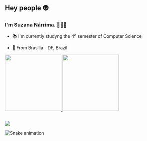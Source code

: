<!--
**Narrima/Narrima** is a ✨ _special_ ✨ repository because its `README.md` (this file) appears on your GitHub profile.

Here are some ideas to get you started:

- 🔭 I’m currently working on ...
- 🌱 I’m currently learning ...
- 👯 I’m looking to collaborate on ...
- 🤔 I’m looking for help with ...
- 💬 Ask me about ...
- 📫 How to reach me: ...
- 😄 Pronouns: ...
- ⚡ Fun fact: ...
-->
## Hey people :alien:



### I'm Suzana Nárrima. 👩🏽‍💻

* 📚 I'm currently studyng the 4º semester of Computer Science

* 🏡 From Brasília - DF, Brazil

 <div>
  <a href="https://www.linkedin.com/in/suzananarrima/">
  <img height="180em" src="https://github-readme-stats.vercel.app/api?username=narrima&show_icons=true&theme=dark&include_all_commits=true&count_private=true"/>
  <img height="180em" src="https://github-readme-stats.vercel.app/api/top-langs/?username=narrima&layout=compact&langs_count=7&theme=dark"/>
 </div>

##
                                                                                                                                          
<div>
   <a href="https://www.linkedin.com/in/suzananarrima/" target="_blank"><img src="https://img.shields.io/badge/-LinkedIn-%230077B5?style=for-the-badge&logo=linkedin&logoColor=white" target="_blank"></a>

   ![Snake animation](https://www.linkedin.com/in/suzananarrima/narrima/blob/output/github-contribution-grid-snake.svg)
 <div>
